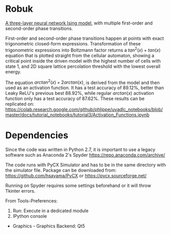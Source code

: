 # Robuk
[A three-layer neural network Ising model](https://goektu.github.io/), with multiple first-order and second-order phase transitions.

First-order and second-order phase transitions happen at points with exact trigonometric closed-form expressions. 
Transformation of these trigonometric expressions into Boltzmann factor returns a $tan^2(x) + tan(x)$ equation that is plotted straight from the cellular automaton, showing a critical point inside the driven model with the highest number of cells with state 1, and 2D square lattice percolation threshold with the lowest overall energy.  

The equation $arctan^2(x) + 2arctan(x)$, is derived from the model and then used as an activation function. It has a test accuracy of 89.12%, better than Leaky ReLU's previous best 88.92%, while regular $arctan(x)$ activation function only has a test accuracy of 87.62%. These results can be replicated on: https://colab.research.google.com/github/phlippe/uvadlc_notebooks/blob/master/docs/tutorial_notebooks/tutorial3/Activation_Functions.ipynb

# Dependencies
Since the code was written in Python 2.7, it is important to use a legacy software such as Anaconda 2's Spyder
https://repo.anaconda.com/archive/

The code runs with PyCX Simulator and has to be in the same directory with the simulator file. Package can be downloaded from:
https://github.com/hsayama/PyCX or https://pycx.sourceforge.net/

Running on Spyder requires some settings beforehand or it will throw Tkinter errors.

From Tools-Preferences:
1. Run: Execute in a dedicated module
1. IPython console
- Graphics - Graphics Backend: Qt5 
